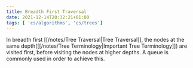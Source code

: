 ```yaml
---
title: Breadth First Traversal
date: 2021-12-14T20:32:21+01:00
tags: [ 'cs/algorithms', 'cs/trees']
---
```

In breadth first [[/notes/Tree Traversal|Tree Traversal]], the nodes at the same depth([[/notes/Tree Terminology|Important Tree Terminology]]) are visited first, before visiting the nodes at higher depths. A queue is commonly used in order to achieve this.